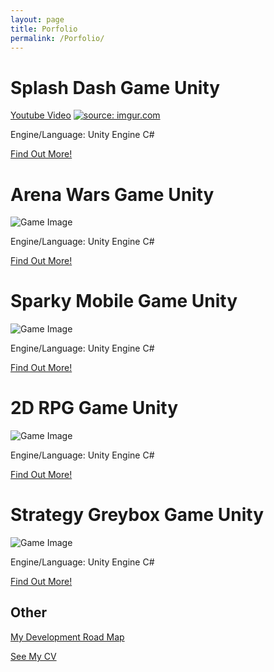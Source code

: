 ```yaml
---
layout: page
title: Porfolio
permalink: /Porfolio/
---
```

<body><div class="post-content">

<h1>Splash Dash Game Unity</h1>
<a href="https://www.youtube.com/watch?v=7804zlxDiCk" title="source: youtube.com" />Youtube Video</a>
<a href="https://imgur.com/16LG8sW"><img src="https://i.imgur.com/16LG8sW.png" title="source: imgur.com" /></a>
<p>Engine/Language: Unity Engine C#</p>
<p><a href="https://dominikwaldowski5510.github.io/Dominik_Waldowski_Porfolio/porfolio/update/2019/01/19/FoodFeud.html">Find Out More!</a></p>

<h1>Arena Wars Game Unity</h1>
<img src="" alt="Game Image">
<p>Engine/Language: Unity Engine C#</p>
<p><a href="https://dominikwaldowski5510.github.io/Dominik_Waldowski_Porfolio/porfolio/update/2020/01/20/ArenaWars.html">Find Out More!</a></p>

<h1>Sparky Mobile Game Unity</h1>
<img src="https://i.imgur.com/BeHfrsr.png" alt="Game Image">	
<p>Engine/Language: Unity Engine C#</p>
<p><a href="https://dominikwaldowski5510.github.io/Dominik_Waldowski_Porfolio/porfolio/update/2019/01/19/SparkyMobile.html">Find Out More!</a></p>

<h1>2D RPG Game Unity</h1>
 <img src="https://i.imgur.com/UxCc0gW.png" alt="Game Image">	
<p>Engine/Language: Unity Engine C#</p>
<p><a href="https://dominikwaldowski5510.github.io/Dominik_Waldowski_Porfolio/porfolio/update/2019/01/19/2DRPG.html">Find Out More!</a></p>

<h1>Strategy Greybox Game Unity</h1>
<img src="https://i.imgur.com/UMYe3OO.png" alt="Game Image">	
 <p>Engine/Language: Unity Engine C#</p>
<p><a href="https://dominikwaldowski5510.github.io/Dominik_Waldowski_Porfolio/porfolio/update/2018/01/18/StrategyGame.html">Find Out More!</a></p>


  
<h2>Other</h2>
<p><a href="https://dominikwaldowski5510.github.io/Dominik_Waldowski_Porfolio/map/">My Development Road Map</a></p>
<p><a href="https://dominikwaldowski5510.github.io/Dominik_Waldowski_Porfolio/cv/">See My CV</a></p>
</div>
</body>
